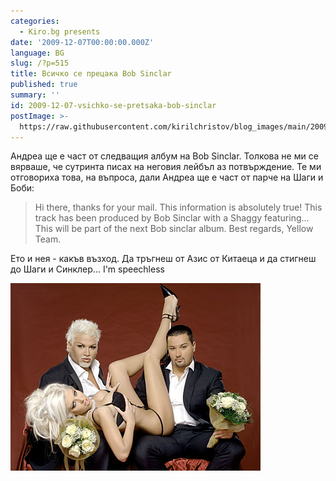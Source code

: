 ```yaml
---
categories:
  - Kiro.bg presents
date: '2009-12-07T00:00:00.000Z'
language: BG
slug: /?p=515
title: Всичко се прецака Bob Sinclar
published: true
summary: ''
id: 2009-12-07-vsichko-se-pretsaka-bob-sinclar
postImage: >-
  https://raw.githubusercontent.com/kirilchristov/blog_images/main/2009/12/andrea_azis_01.jpg
---
```


Андреа ще е част от следващия албум на Bob Sinclar. Толкова не ми се вярваше, че сутринта писах на неговия лейбъл аз потвърждение. Те ми отговориха това, на въпроса, дали Андреа ще е част от парче на Шаги и Боби:

> Hi there, thanks for your mail. This information is absolutely true! This track has been produced by Bob Sinclar with a Shaggy featuring... This will be part of the next Bob sinclar album. Best regards, Yellow Team.


Ето и нея - какъв възход. Да тръгнеш от Азис от Китаеца и да стигнеш до Шаги и Синклер... I'm speechless 

![andrea_azis_01](https://raw.githubusercontent.com/kirilchristov/blog_images/main/2009/12/andrea_azis_01.jpg)
